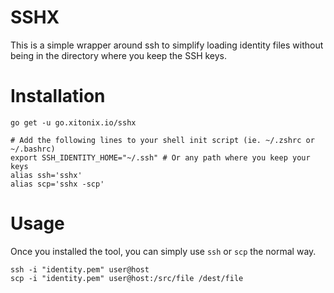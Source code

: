 # SSHX

This is a simple wrapper around ssh to simplify loading identity files without being in the directory where you keep the SSH keys.

# Installation



```shell
go get -u go.xitonix.io/sshx

# Add the following lines to your shell init script (ie. ~/.zshrc or ~/.bashrc)
export SSH_IDENTITY_HOME="~/.ssh" # Or any path where you keep your keys
alias ssh='sshx'
alias scp='sshx -scp'
```



# Usage

Once you installed the tool, you can simply use `ssh` or `scp` the normal way.

```shell
ssh -i "identity.pem" user@host
scp -i "identity.pem" user@host:/src/file /dest/file
```

